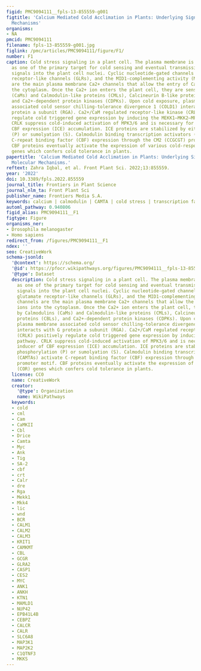 ```yaml
---
figid: PMC9094111__fpls-13-855559-g001
figtitle: 'Calcium Mediated Cold Acclimation in Plants: Underlying Signaling and Molecular
  Mechanisms'
organisms:
- NA
pmcid: PMC9094111
filename: fpls-13-855559-g001.jpg
figlink: /pmc/articles/PMC9094111/figure/F1/
number: F1
caption: Cold stress signaling in a plant cell. The plasma membrane is considered
  as one of the primary target for cold sensing and eventual transmission of Ca2+
  signals into the plant cell nuclei. Cyclic nucleotide-gated channels (CNGCs), glutamate
  receptor-like channels (GLRs), and the MID1-complementing activity (MCA) channels
  are the main plasma membrane Ca2+ channels that allow the entry of Ca2+ ions into
  the cytoplasm. Once the Ca2+ ion enters the plant cell, they are sensed by Calmodulins
  (CaMs) and Calmodulin-like proteins (CMLs), Calcineurin B-like proteins (CBLs),
  and Ca2+-dependent protein kinases (CDPKs). Upon cold exposure, plasma membrane
  associated cold sensor chilling-tolerance divergence 1 (COLD1) interacts with G
  protein a subunit (RGA). Ca2+/CaM regulated receptor-like kinase (CRLK) positively
  regulate cold triggered gene expression by inducing the MEKK1–MKK2–MPK4 pathway.
  CRLK suppress cold-induced activation of MPK3/6 and is necessary for inducer of
  CBF expression (ICE) accumulation. ICE proteins are stabilized by either phosphorylation
  (P) or sumolyation (S). Calmodulin binding transcription activators (CAMTAs) activate
  C-repeat binding factor (CBF) expression through the CM2 (CCGCGT) promoter motif.
  CBF proteins eventually activate the expression of various cold-responsive (COR)
  genes which confers cold tolerance in plants.
papertitle: 'Calcium Mediated Cold Acclimation in Plants: Underlying Signaling and
  Molecular Mechanisms.'
reftext: Zahra Iqbal, et al. Front Plant Sci. 2022;13:855559.
year: '2022'
doi: 10.3389/fpls.2022.855559
journal_title: Frontiers in Plant Science
journal_nlm_ta: Front Plant Sci
publisher_name: Frontiers Media S.A.
keywords: calcium | calmodulin | CAMTA | cold stress | transcription factor
automl_pathway: 0.940806
figid_alias: PMC9094111__F1
figtype: Figure
organisms_ner:
- Drosophila melanogaster
- Homo sapiens
redirect_from: /figures/PMC9094111__F1
ndex: ''
seo: CreativeWork
schema-jsonld:
  '@context': https://schema.org/
  '@id': https://pfocr.wikipathways.org/figures/PMC9094111__fpls-13-855559-g001.html
  '@type': Dataset
  description: Cold stress signaling in a plant cell. The plasma membrane is considered
    as one of the primary target for cold sensing and eventual transmission of Ca2+
    signals into the plant cell nuclei. Cyclic nucleotide-gated channels (CNGCs),
    glutamate receptor-like channels (GLRs), and the MID1-complementing activity (MCA)
    channels are the main plasma membrane Ca2+ channels that allow the entry of Ca2+
    ions into the cytoplasm. Once the Ca2+ ion enters the plant cell, they are sensed
    by Calmodulins (CaMs) and Calmodulin-like proteins (CMLs), Calcineurin B-like
    proteins (CBLs), and Ca2+-dependent protein kinases (CDPKs). Upon cold exposure,
    plasma membrane associated cold sensor chilling-tolerance divergence 1 (COLD1)
    interacts with G protein a subunit (RGA). Ca2+/CaM regulated receptor-like kinase
    (CRLK) positively regulate cold triggered gene expression by inducing the MEKK1–MKK2–MPK4
    pathway. CRLK suppress cold-induced activation of MPK3/6 and is necessary for
    inducer of CBF expression (ICE) accumulation. ICE proteins are stabilized by either
    phosphorylation (P) or sumolyation (S). Calmodulin binding transcription activators
    (CAMTAs) activate C-repeat binding factor (CBF) expression through the CM2 (CCGCGT)
    promoter motif. CBF proteins eventually activate the expression of various cold-responsive
    (COR) genes which confers cold tolerance in plants.
  license: CC0
  name: CreativeWork
  creator:
    '@type': Organization
    name: WikiPathways
  keywords:
  - cold
  - cml
  - Cam
  - CaMKII
  - Cbl
  - Drice
  - Camta
  - Myc
  - Ank
  - Tig
  - SA-2
  - cbf
  - crt
  - Calr
  - dre
  - Rga
  - Mekk1
  - Mkk4
  - lic
  - wnd
  - BCR
  - CALM1
  - CALM2
  - CALM3
  - KRIT1
  - CAMKMT
  - CBL
  - GCGR
  - GLRA2
  - CASP1
  - CES2
  - MYC
  - ANK1
  - ANKH
  - KTN1
  - MAMLD1
  - NUP42
  - EPB41L4B
  - CEBPZ
  - CALCR
  - CALR
  - SLC6A8
  - MAP3K1
  - MAP2K2
  - C1QTNF3
  - MKKS
---
```

